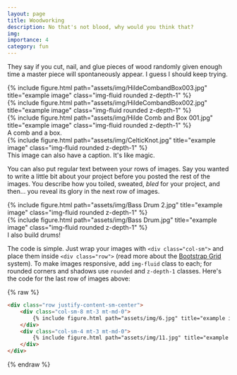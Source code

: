 ```yaml
---
layout: page
title: Woodworking
description: No that's not blood, why would you think that?
img:
importance: 4
category: fun
---
```


They say if you cut, nail, and glue pieces of wood randomly given enough time a master piece will spontaneously appear. I guess I should keep trying.

<div class="row">
    <div class="col-sm-5 mt-3 mt-md-0">
        {% include figure.html path="assets/img/HildeCombandBox003.jpg" title="example image" class="img-fluid rounded z-depth-1" %}
    </div>
    <div class="col-sm mt-3 mt-md-0">
        {% include figure.html path="assets/img/HildeCombandBox002.jpg" title="example image" class="img-fluid rounded z-depth-1" %}
    </div>
    <div class="col-sm mt-3 mt-md-0">
        {% include figure.html path="assets/img/Hilde Comb and Box 001.jpg" title="example image" class="img-fluid rounded z-depth-1" %}
    </div>
</div>
<div class="caption">
    A comb and a box.
</div>
<div class="row">
    <div class="col-sm mt-3 mt-md-0">
        {% include figure.html path="assets/img/CelticKnot.jpg" title="example image" class="img-fluid rounded z-depth-1" %}
    </div>
</div>
<div class="caption">
    This image can also have a caption. It's like magic.
</div>

You can also put regular text between your rows of images.
Say you wanted to write a little bit about your project before you posted the rest of the images.
You describe how you toiled, sweated, *bled* for your project, and then... you reveal its glory in the next row of images.


<div class="row justify-content-sm-center">
    <div class="col-sm-5 mt-3 mt-md-0">
        {% include figure.html path="assets/img/Bass Drum 2.jpg" title="example image" class="img-fluid rounded z-depth-1" %}
    </div>
    <div class="col-sm-5 mt-3 mt-md-0">
        {% include figure.html path="assets/img/Bass Drum.jpg" title="example image" class="img-fluid rounded z-depth-1" %}
    </div>
</div>
<div class="caption">
    I also build drums!
</div>


The code is simple.
Just wrap your images with `<div class="col-sm">` and place them inside `<div class="row">` (read more about the <a href="https://getbootstrap.com/docs/4.4/layout/grid/">Bootstrap Grid</a> system).
To make images responsive, add `img-fluid` class to each; for rounded corners and shadows use `rounded` and `z-depth-1` classes.
Here's the code for the last row of images above:

{% raw %}
```html
<div class="row justify-content-sm-center">
    <div class="col-sm-8 mt-3 mt-md-0">
        {% include figure.html path="assets/img/6.jpg" title="example image" class="img-fluid rounded z-depth-1" %}
    </div>
    <div class="col-sm-4 mt-3 mt-md-0">
        {% include figure.html path="assets/img/11.jpg" title="example image" class="img-fluid rounded z-depth-1" %}
    </div>
</div>
```
{% endraw %}
